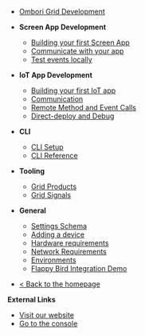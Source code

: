 * [Ombori Grid Development](/development/)


* **Screen App Development**
  * [Building your first Screen App](/development/screen/building-your-first-screen-app)
  * [Communicate with your app](/development/screen/communication)
  * [Test events locally](/development/screen/testing-events-locally)
* **IoT App Development**
  * [Building your first IoT app](/development/iot/creating-your-first-iot-app)
  * [Communication](/development/iot/communication)
  * [Remote Method and Event Calls](/development/iot/remote-events)
  * [Direct-deploy and Debug](/development/iot/direct-deploy-debug)
* **CLI**
  * [CLI Setup](/development/cli/setup)
  * [CLI Reference](/development/cli/reference)
* **Tooling**
  * [Grid Products](/development/grid/products/)
  * [Grid Signals](/development/grid/signals/)
* **General**
  * [Settings Schema](/development/general/schema)
  * [Adding a device](/development/general/adding-device)
  * [Hardware requirements](/development/general/hardware-requirements)
  * [Network Requirements](/development/general/network-requirements)
  * [Environments](/development/general/environments)
  * [Flappy Bird Integration Demo](/demo/flappy-bird)

* [< Back to the homepage](/)

**External Links**
* [Visit our website](https://omborigrid.com)
* [Go to the console](https://console.omborigrid.com/)